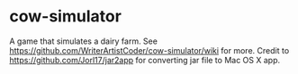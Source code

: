 # cow-simulator
A game that simulates a dairy farm.
See https://github.com/WriterArtistCoder/cow-simulator/wiki for more.
Credit to https://github.com/Jorl17/jar2app for converting jar file to Mac OS X app.
